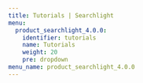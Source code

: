 ```yaml
---
title: Tutorials | Searchlight
menu:
  product_searchlight_4.0.0:
    identifier: tutorials
    name: Tutorials
    weight: 20
    pre: dropdown
menu_name: product_searchlight_4.0.0
---
```

